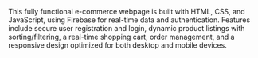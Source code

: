 This fully functional e-commerce webpage is built with HTML, CSS, and JavaScript, using Firebase for real-time data and authentication. Features include secure user registration and login, dynamic product listings with sorting/filtering, a real-time shopping cart, order management, and a responsive design optimized for both desktop and mobile devices.
